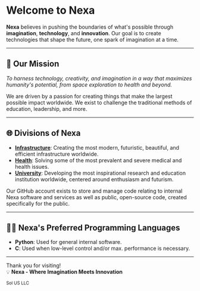 # Welcome to **Nexa**

**Nexa** believes in pushing the boundaries of what's possible through **imagination**, **technology**, and **innovation**. Our goal is to create technologies that shape the future, one spark of imagination at a time.

---

## 🚀 **Our Mission**
_To harness technology, creativity, and imagination in a way that maximizes humanity's potential, from space exploration to health and beyond._

We are driven by a passion for creating things that make the largest possible impact worldwide. We exist to challenge the traditional methods of education, leadership, and more.

---

## 🌐 **Divisions of Nexa**
- **[Infrastructure](https://nexaworldwide.com/infrastructure/)**: Creating the most modern, futuristic, beautiful, and efficient infrastructure worldwide.
- **[Health](https://nexaworldwide.com/health/)**: Solving some of the most prevalent and severe medical and health issues.
- **[University](https://nexaworldwide.com/university/)**: Developing the most inspirational research and education institution worldwide, centered around enthusiasm and futurism.

Our GitHub account exists to store and manage code relating to internal Nexa software and services as well as public, open-source code, created specifically for the public.

---

## 👨‍💻 **Nexa's Preferred Programming Languages**
- **Python**: Used for general internal software.
- **C**: Used when low-level control and/or max. performance is necessary.

---
Thank you for visiting!  
💡 **Nexa - Where Imagination Meets Innovation**




<sub>Sol US LLC</sub>


